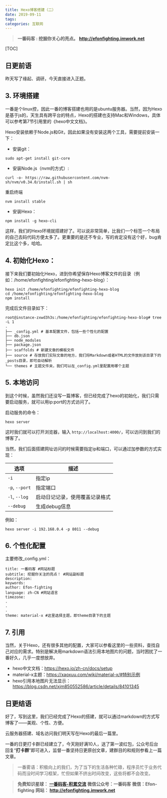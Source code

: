 ```yaml
---
title: Hexo博客搭建（二）
date: 2019-09-11
tags: 
categories: 互联网
---
```


> **一番码客 : 挖掘你关心的亮点。**
> **http://efonfighting.imwork.net**

[TOC]

## 日更前语

昨天写了缘起、调研，今天直接进入正题。

<!-- more -->

## 3. 环境搭建

一番是个linux控，因此一番的博客搭建也用的是ubuntu服务器。当然，因为Hexo是基于js的，天生具有跨平台的特点，Hexo的搭建也支持Mac和Windows，具体可以参考第7节引用里的《hexo中文文档》。

Hexo安装依赖于Node.js和Git，因此如果没有安装这两个工具，需要提前安装一下：

* 安装git：

```shell
sudo apt-get install git-core
```

* 安装Node.js（nvm的方式）:

```shell
curl -o- https://raw.githubusercontent.com/nvm-sh/nvm/v0.34.0/install.sh | sh
```

重启终端

```shell
nvm install stable
```

* 安装Hexo：

```shell
npm install -g hexo-cli
```

这样，我们的Hexo环境就搭建好了。可以说非常简单，比我们一个标签一个布局的自己去码代码方便太多了。更重要的是还不专业，写的肯定没有这个好，bug肯定比这个多，哈哈。

## 4. 初始化Hexo：

接下来我们要初始化Hexo，进到你希望保存Hexo博客文件的目录（例如：/home/efonfighting/efonfighting-hexo-blog）：

```shell
hexo init /home/efonfighting/efonfighting-hexo-blog
cd /home/efonfighting/efonfighting-hexo-blog
npm install
```

完成后文件目录如下：

```shell
root@instance-zxwd3h3s:/home/efonfighting/efonfighting-hexo-blog# tree -L 1
.
├── _config.yml # 基本配置文件，包括一些个性化的配置
├── db.json
├── node_modules
├── package.json
├── scaffolds # 新建文章的模板文件
├── source # 存放我们实际文章的地方，我们将Markdown或者HTML的文件放到该目录下的_posts目录，即可自动解析
└── themes # 主题文件夹，我们可以在_config.yml里配置用哪个主题
```

## 5. 本地访问

到这个时候，虽然我们还没写一篇博客，但已经完成了hexo的初始化，我们只需要启动服务，就可以用ip:port的方式访问了。

启动服务的命令：

```shell
hexo server
```

这时我们就可以打开浏览器，输入 `http://localhost:4000/`，可以访问到我们的博客了。

当然，我们后面搭建网址访问的时候需要指定ip和端口，可以通过加参数的方式实现：

| 选项           | 描述                           |
| -------------- | ------------------------------ |
| `-i`           | 指定ip                         |
| `-p`, `--port` | 指定端口                       |
| `-l`, `--log`  | 启动日记记录，使用覆盖记录格式 |
| `--debug`      | 生成debug信息                  |

例如：

```shell
hexo server -i 192.168.0.4 -p 8011 --debug
```



## 6. 个性化配置

主要修改_config.yml：

```shell
title: 一番码客 #网站标题
subtitle: 挖掘你关注的亮点！ #网站副标题
description:
keywords:
author: Efon-fighting
language: zh-CN #网站语言
timezone:
.
.
.
theme: material-x #这里选择主题，即theme目录下的主题
```

## 7. 引用

当然，关于Hexo，还有很多其他的配置，大家可以参看这里的一些资料，查找自己对应的需求。特别是解决用markdown语法引用本地图片的问题，当时困扰了一番好久，几乎一度想放弃。

* hexo中文文档：https://hexo.io/zh-cn/docs/setup
* material-x主题：https://xaoxuu.com/wiki/material-x/#特别示例
* hexo引用本地图片无法显示：https://blog.csdn.net/xjm850552586/article/details/84101345

## 日更结语

好了，写到这里，我们已经完成了Hexo的搭建，就可以通过markdown的方式写博客了——美观、个性、方便。

云服务器搭建、域名访问我们明天写在Hexo的最后一篇里。

一番的日更打卡群已经建立了，今天刚好满10人，送了第一波红包，公众号后台回复“**打卡群**”即可进入，监督一番坚持日更原创文章，建群目的和规则参看上一篇文章。



> 一番雾语：积极向上的我们，为了当下的生活各种忙碌，程序员忙于业务代码而没时间学习框架，忙但如果不挤出时间改变，这些将都不会改变。



> **免费知识星球： [一番码客-积累交流]([wwww](https://t.zsxq.com/NRVBURr))**
> **微信公众号：一番码客**
> **微信：Efon-fighting**
> **网站： http://efonfighting.imwork.net**